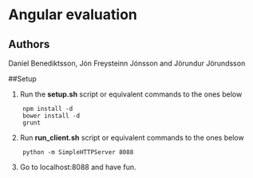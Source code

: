 # Angular evaluation

## Authors
Daníel Benediktsson, Jón Freysteinn Jónsson and Jörundur Jörundsson

##Setup
1. Run the **setup.sh** script or equivalent commands to the ones below
```
	npm install -d
	bower install -d
	grunt
```
2. Run **run_client.sh** script or equivalent commands to the ones below
```
	python -m SimpleHTTPServer 8088
```
3. Go to localhost:8088 and have fun.


